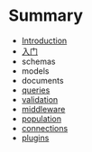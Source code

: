 # Summary

* [Introduction](README.md)
* [入门](ru-men.md)
* schemas
* models
* documents
* [queries](queiries.md)
* [validation](validation.md)
* [middleware](middleware.md)
* [population](population.md)
* [connections](connections.md)
* [plugins](plugins.md)

